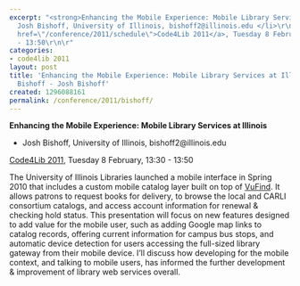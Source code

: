```yaml
---
excerpt: "<strong>Enhancing the Mobile Experience: Mobile Library Services at Illinois</strong>\r\n\r\n<ul>\r\n<li>
  Josh Bishoff, University of Illinois, bishoff2@illinois.edu </li>\r\n</ul>\r\n\r\n<a
  href=\"/conference/2011/schedule\">Code4Lib 2011</a>, Tuesday 8 February, 13:30
  - 13:50\r\n\r"
categories:
- code4lib 2011
layout: post
title: 'Enhancing the Mobile Experience: Mobile Library Services at Illinois - Josh
  Bishoff - Josh Bishoff'
created: 1296088161
permalink: /conference/2011/bishoff/
---
```

<strong>Enhancing the Mobile Experience: Mobile Library Services at Illinois</strong>

<ul>
<li> Josh Bishoff, University of Illinois, bishoff2@illinois.edu </li>
</ul>

<a href="/conference/2011/schedule">Code4Lib 2011</a>, Tuesday 8 February, 13:30 - 13:50

The University of Illinois Libraries launched a mobile interface in Spring 2010 that includes a custom mobile catalog layer built on top of <a href="http://vufind.org/">VuFind</a>. It allows patrons to request books for delivery, to browse the local and CARLI consortium catalogs, and access account information for renewal & checking hold status. This presentation will focus on new features designed to add value for the mobile user, such as adding Google map links to catalog records, offering current information for campus bus stops, and automatic device detection for users accessing the full-sized library gateway from their mobile device. I’ll discuss how developing for the mobile context, and talking to mobile users, has informed the further development & improvement of library web services overall. 
